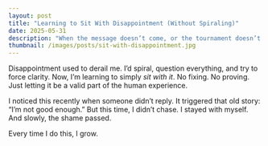 ```yaml
---
layout: post
title: "Learning to Sit With Disappointment (Without Spiraling)"
date: 2025-05-31
description: "When the message doesn’t come, or the tournament doesn’t go my way—this is how I hold space for myself."
thumbnail: /images/posts/sit-with-disappointment.jpg
---
```


Disappointment used to derail me. I’d spiral, question everything, and try to force clarity. Now, I’m learning to simply *sit with it*. No fixing. No proving. Just letting it be a valid part of the human experience.

I noticed this recently when someone didn’t reply. It triggered that old story: “I’m not good enough.” But this time, I didn’t chase. I stayed with myself. And slowly, the shame passed.

Every time I do this, I grow.
